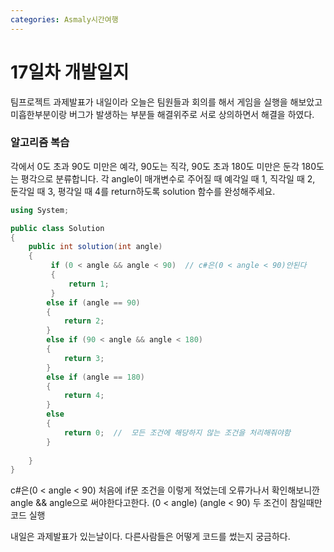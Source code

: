 ```yaml
---
categories: Asmaly시간여행
---
```

# 17일차 개발일지

팀프로젝트 과제발표가 내일이라 오늘은 
팀원들과 회의를 해서 게임을 실행을 해보았고
미흡한부분이랑 버그가 발생하는 부분들 해결위주로
서로 상의하면서 해결을 하였다.

### 알고리즘 복습
각에서 0도 초과 90도 미만은 예각, 90도는 직각, 90도 초과 180도 미만은 둔각 180도는 평각으로 분류합니다. 
각 angle이 매개변수로 주어질 때 예각일 때 1, 직각일 때 2, 둔각일 때 3, 평각일 때 4를 return하도록 solution 함수를 완성해주세요.
```c#
using System;

public class Solution 
{
    public int solution(int angle)
    {
         if (0 < angle && angle < 90)  // c#은(0 < angle < 90)안된다
         {    
             return 1;
         } 
        else if (angle == 90)
        {
            return 2;
        } 
        else if (90 < angle && angle < 180)
        {
            return 3;
        }
        else if (angle == 180)
        {
            return 4;
        }
        else
        {
            return 0;  //  모든 조건에 해당하지 않는 조건을 처리해줘야함
        }
        
    }
}
```
c#은(0 < angle < 90) 처음에 if문 조건을 이렇게 적었는데
오류가나서 확인해보니깐 angle && angle으로 써야한다고한다.
(0 < angle) (angle < 90) 두 조건이 참일때만 코드 실행


내일은 과제발표가 있는날이다.
다른사람들은 어떻게 코드를 썼는지 궁금하다.